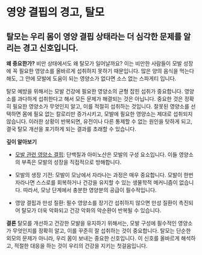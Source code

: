 
# 영양 결핍의 경고, 탈모
## 탈모는 우리 몸이 영양 결핍 상태라는 더 심각한 문제를 알리는 경고 신호입니다.

  
**왜 중요한가?**
비만 상태에서도 왜 탈모가 일어날까요? 이는 비만한 사람들이 모발 성장에 꼭 필요한 영양소를 올바르게 섭취하지 못하기 때문입니다. 많은 양의 음식을 먹는다 해도, 그 안에 모발에 도움이 되는 영양소가 없다면 소스 없는 스파게티 입니다.  
  
탈모 예방을 위해서는 모발 건강에 필요한 영양소의 균형 잡힌 섭취가 중요합니다. 영양소를 과다하게 섭취한다고 해서 모든 문제가 해결되는 것은 아닙니다. 중요한 것은 정확히 필요한 영양소가 무엇인지 알고, 이를 적절히 섭취하는 것입니다. 잘못된 영양소를 선택하면 몸에 필요 없는 칼로리만 증가시키고, 모발에 필요한 영양소는 제대로 섭취되지 않습니다. 이러한 상황이 반복되면, 유전이나 다른 통제할 수 없는 원인을 탓하게 되고, 결국 탈모 개선을 포기하게 되는 결과를 초래할 수 있습니다.  
  
**깊이 알아보기**  

 - [모발 관련 영양소 결핍](/m04/m0403/m040301/m04030102): 단백질과 아미노산은 모발의 구성 요소입니다. 이들 영양소의 부족은 모발의 성장을 직접적으로 방해합니다. 
 
 - 모발의 생장 기전: 모발이 모낭에서 자라나는 과정은 매우 중요합니다. 모발이 한번 자라나면 스스로를 회복하거나 건강을 유지할 수 있는 생물학적 메커니즘이 없습니다. 따라서, 모낭 단계에서 충분한 영양분의 공급이 필수적입니다.  
 
 - 영양 결핍과 만성 질환: 필수 영양소를 장기간 섭취하지 않으면 만성 질환이 촉진되어 탈모가 더욱 악화되고 건강 악화의 악순환이 반복될 수 있습니다.  
  
**결론**
탈모를 개선하고 건강한 모발을 유지하기 위해서는, 모발 구성에 필수적인 영양소가 무엇인지를 정확히 알고, 이를 꾸준히 잘 섭취하는 것이 중요합니다. 탈모는 단순한 외모의 문제가 아니라, 우리 몸이 보내는 중요한 신호입니다. 이 신호를 올바르게 해석하고, 적절한 대응을 하는 것이 우리의 건강을 지키는 첫걸음입니다.
<!--stackedit_data:
eyJoaXN0b3J5IjpbLTIwNjg5MTg1NzhdfQ==
-->